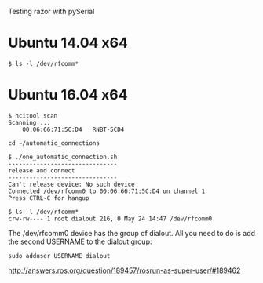 Testing razor with pySerial



# Ubuntu 14.04 x64
```
$ ls -l /dev/rfcomm*
```

# Ubuntu 16.04 x64



```
$ hcitool scan
Scanning ...
	00:06:66:71:5C:D4	RNBT-5CD4
```


```
cd ~/automatic_connections
```

```
$ ./one_automatic_connection.sh
-------------------------------
release and connect
-------------------------------
Can't release device: No such device
Connected /dev/rfcomm0 to 00:06:66:71:5C:D4 on channel 1
Press CTRL-C for hangup
```



```
$ ls -l /dev/rfcomm*
crw-rw---- 1 root dialout 216, 0 May 24 14:47 /dev/rfcomm0
```

The /dev/rfcomm0 device has the group of dialout. All you need to do is add the second USERNAME to the dialout group:
```
sudo adduser USERNAME dialout
```
http://answers.ros.org/question/189457/rosrun-as-super-user/#189462

